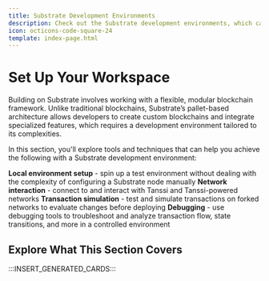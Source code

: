 ```yaml
---
title: Substrate Development Environments
description: Check out the Substrate development environments, which can be used to develop, test, and debug a tanssi-powered network in a local development environment.
icon: octicons-code-square-24
template: index-page.html
---
```


# Set Up Your Workspace

Building on Substrate involves working with a flexible, modular blockchain framework. Unlike traditional blockchains, Substrate’s pallet-based architecture allows developers to create custom blockchains and integrate specialized features, which requires a development environment tailored to its complexities.

In this section, you'll explore tools and techniques that can help you achieve the following with a Substrate development environment:

**Local environment setup** - spin up a test environment without dealing with the complexity of configuring a Substrate node manually
**Network interaction** - connect to and interact with Tanssi and Tanssi-powered networks
**Transaction simulation** - test and simulate transactions on forked networks to evaluate changes before deploying
**Debugging** - use debugging tools to troubleshoot and analyze transaction flow, state transitions, and more in a controlled environment

## Explore What This Section Covers

:::INSERT_GENERATED_CARDS:::
